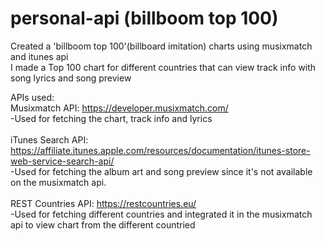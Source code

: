 # personal-api (billboom top 100)
Created a 'billboom top 100'(billboard imitation) charts using musixmatch and itunes api
<br>
I made a Top 100 chart for different countries that can view track info with song lyrics and song preview

APIs used:<br>
Musixmatch API: https://developer.musixmatch.com/<br>
	-Used for fetching the chart, track info and lyrics<br><br>
iTunes Search API: https://affiliate.itunes.apple.com/resources/documentation/itunes-store-web-service-search-api/<br>
	-Used for fetching the album art and song preview since it's not available on the musixmatch api.<br><br>
REST Countries API: https://restcountries.eu/<br>
	-Used for fetching different countries and integrated it in the musixmatch api to view chart from the different countried
